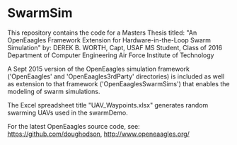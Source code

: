 # SwarmSim

This repository contains the code for a Masters Thesis titled: 
"An OpenEaagles Framework Extension for Hardware-in-the-Loop Swarm Simulation"
by:
DEREK B. WORTH, Capt, USAF
MS Student, Class of 2016
Department of Computer Engineering
Air Force Institute of Technology

A Sept 2015 version of the OpenEaagles simulation framework ('OpenEaagles' and
'OpenEaagles3rdParty' directories) is included as well as extension to that
framework ('OpenEaaglesSwarmSims') that enables the modeling of swarm simulations.

The Excel spreadsheet title "UAV_Waypoints.xlsx" generates random swarming UAVs
used in the swarmDemo.

For the latest OpenEaagles source code, see: https://github.com/doughodson, http://www.openeaagles.org/